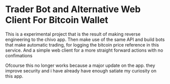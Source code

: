# Trader Bot and Alternative Web Client For Bitcoin Wallet
This is a experimental project that is the result of making reverse engineering to the chivo app. Then make use of the same API and build bots that make automatic trading, for logging the bitcoin price reference in this service. And a simple web client for a more straight forward actions with no confimations

Ofcourse this no longer works because a major update on the app. they improve security and i have already have enough satiate my curiosity on this app.
